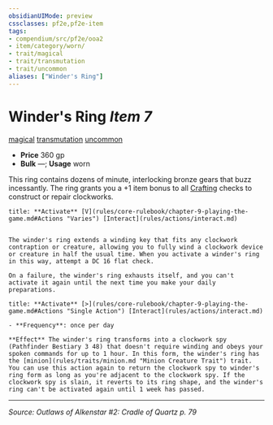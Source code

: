 ```yaml
---
obsidianUIMode: preview
cssclasses: pf2e,pf2e-item
tags:
- compendium/src/pf2e/ooa2
- item/category/worn/
- trait/magical
- trait/transmutation
- trait/uncommon
aliases: ["Winder's Ring"]
---
```

# Winder's Ring *Item 7*  
[magical](rules/traits/magical.md "Magical Item Trait")  [transmutation](rules/traits/transmutation.md "Transmutation School Trait")  [uncommon](rules/traits/uncommon.md "Uncommon Rarity Trait")  

- **Price** 360 gp
- **Bulk** —; **Usage** worn

This ring contains dozens of minute, interlocking bronze gears that buzz incessantly. The ring grants you a +1 item bonus to all [Crafting](compendium/skills.md#Crafting) checks to construct or repair clockworks.

```ad-embed-ability
title: **Activate** [V](rules/core-rulebook/chapter-9-playing-the-game.md#Actions "Varies") [Interact](rules/actions/interact.md)


The winder's ring extends a winding key that fits any clockwork contraption or creature, allowing you to fully wind a clockwork device or creature in half the usual time. When you activate a winder's ring in this way, attempt a DC 16 flat check.

On a failure, the winder's ring exhausts itself, and you can't activate it again until the next time you make your daily preparations.
```

```ad-embed-ability
title: **Activate** [>](rules/core-rulebook/chapter-9-playing-the-game.md#Actions "Single Action") [Interact](rules/actions/interact.md)

- **Frequency**: once per day

**Effect** The winder's ring transforms into a clockwork spy (Pathfinder Bestiary 3 48) that doesn't require winding and obeys your spoken commands for up to 1 hour. In this form, the winder's ring has the [minion](rules/traits/minion.md "Minion Creature Trait") trait. You can use this action again to return the clockwork spy to winder's ring form as long as you're adjacent to the clockwork spy. If the clockwork spy is slain, it reverts to its ring shape, and the winder's ring can't be activated again until 1 week has passed.
```


---
*Source: Outlaws of Alkenstar #2: Cradle of Quartz p. 79*